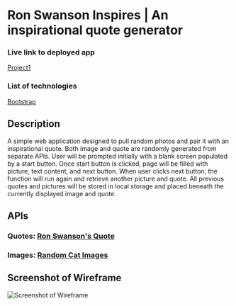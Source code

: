 # Ron Swanson Inspires | An inspirational quote generator

### Live link to deployed app

[Project1]()

### List of technologies

[Bootstrap](https://cdn.jsdelivr.net/npm/bootstrap@4.6.1/dist/css/bootstrap.min.css)

## Description

A simple web application designed to pull random photos and pair it with an inspirational quote. Both image and quote are randomly generated from separate APIs. User will be prompted initially with a blank screen populated by a start button. Once start button is clicked, page will be filled with picture, text content, and next button. When user clicks next button, the function will run again and retrieve another picture and quote. All previous quotes and pictures will be stored in local storage and placed beneath the currently displayed image and quote.

## APIs

### Quotes: [Ron Swanson's Quote](https://ron-swanson-quotes.herokuapp.com/v2/quotes) <br>

### Images: [Random Cat Images](https://api.thecatapi.com/v1/images/search)

## Screenshot of Wireframe

![Screenshot of Wireframe]()
